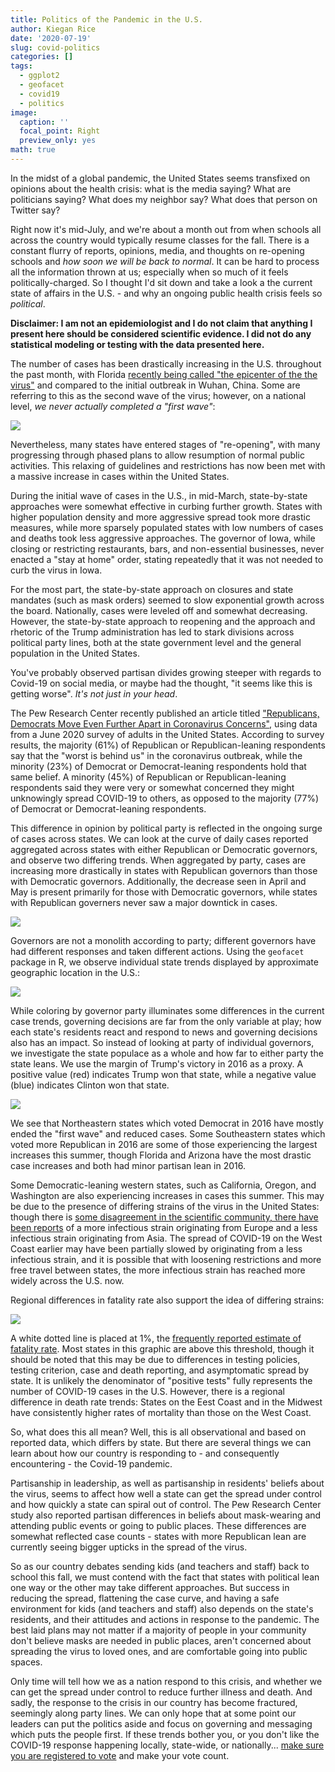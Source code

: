 ```yaml
---
title: Politics of the Pandemic in the U.S. 
author: Kiegan Rice
date: '2020-07-19'
slug: covid-politics
categories: []
tags:
  - ggplot2
  - geofacet
  - covid19
  - politics
image:
  caption: ''
  focal_point: Right
  preview_only: yes
math: true
---
```


In the midst of a global pandemic, the United States seems transfixed on opinions about the health crisis: what is the media saying? What are politicians saying? What does my neighbor say? What does that person on Twitter say?  

Right now it's mid-July, and we're about a month out from when schools all across the country would typically resume classes for the fall. There is a constant flurry of reports, opinions, media, and thoughts on re-opening schools and *how soon we will be back to normal*. It can be hard to process all the information thrown at us; especially when so much of it feels politically-charged. So I thought I'd sit down and take a look a the current state of affairs in the U.S. - and why an ongoing public health crisis feels so *political*.  

**Disclaimer: I am not an epidemiologist and I do not claim that anything I present here should be considered scientific evidence. I did not do any statistical modeling or testing with the data presented here.**   

The number of cases has been drastically increasing in the U.S. throughout the past month, with Florida [recently being called "the epicenter of the the virus"](https://www.npr.org/sections/coronavirus-live-updates/2020/07/14/890756801/miami-is-becoming-the-epicenter-of-the-pandemic-expert-warns) and compared to the initial outbreak in Wuhan, China. Some are referring to this as the second wave of the virus; however, on a national level, *we never actually completed a "first wave"*:    

![](/post/covid-politics/covid-cases-us.png)


Nevertheless, many states have entered stages of "re-opening", with many progressing through phased plans to allow resumption of normal public activities. This relaxing of guidelines and restrictions has now been met with a massive increase in cases within the United States.  

During the initial wave of cases in the U.S., in mid-March, state-by-state approaches were somewhat effective in curbing further growth. States with higher population density and more aggressive spread took more drastic measures, while more sparsely populated states with low numbers of cases and deaths took less aggressive approaches. The governor of Iowa, while closing or restricting restaurants, bars, and non-essential businesses, never enacted a "stay at home" order, stating repeatedly that it was not needed to curb the virus in Iowa.  

For the most part, the state-by-state approach on closures and state mandates (such as mask orders) seemed to slow exponential growth across the board. Nationally, cases were leveled off and somewhat decreasing. However, the state-by-state approach to reopening and the approach and rhetoric of the Trump administration has led to stark divisions across political party lines, both at the state government level and the general population in the United States.  

You've probably observed partisan divides growing steeper with regards to Covid-19 on social media, or maybe had the thought, "it seems like this is getting worse". *It's not just in your head*.   

The Pew Research Center recently published an article titled ["Republicans, Democrats Move Even Further Apart in Coronavirus Concerns"](https://www.pewresearch.org/politics/2020/06/25/republicans-democrats-move-even-further-apart-in-coronavirus-concerns/), using data from a June 2020 survey of adults in the United States. According to survey results, the majority (61%) of Republican or Republican-leaning respondents say that the "worst is behind us" in the coronavirus outbreak, while the minority (23%) of Democrat or Democrat-leaning respondents hold that same belief. A minority (45%) of Republican or Republican-leaning respondents said they were very or somewhat concerned they might unknowingly spread COVID-19 to others, as opposed to the majority (77%) of Democrat or Democrat-leaning respondents.  
    

This difference in opinion by political party is reflected in the ongoing surge of cases across states. We can look at the curve of daily cases reported aggregated across states with either Republican or Democratic governors, and observe two differing trends. When aggregated by party, cases are increasing more drastically in states with Republican governors than those with Democratic governors. Additionally, the decrease seen in April and May is present primarily for those with Democratic governors, while states with Republican governers never saw a major downtick in cases.  

![](/post/covid-politics/daily-cases-grouped-by-party.png)

Governors are not a monolith according to party; different governors have had different responses and taken different actions. Using the `geofacet` package in R, we observe individual state trends displayed by approximate geographic location in the U.S.:  

![](/post/covid-politics/case-curve-by-governor-party-resized.png)

While coloring by governor party illuminates some differences in the current case trends, governing decisions are far from the only variable at play; how each state's residents react and respond to news and governing decisions also has an impact. So instead of looking at party of individual governors, we investigate the state populace as a whole and how far to either party the state leans. We use the margin of Trump's victory in 2016 as a proxy. A positive value (red) indicates Trump won that state, while a negative value (blue) indicates Clinton won that state. 

![](/post/covid-politics/case-curve-by-trump-margin-dc-corrected-resized.png)  

We see that Northeastern states which voted Democrat in 2016 have mostly ended the "first wave" and reduced cases. Some Southeastern states which voted more Republican in 2016 are some of those experiencing the largest increases this summer, though Florida and Arizona have the most drastic case increases and both had minor partisan lean in 2016.  

Some Democratic-leaning western states, such as California, Oregon, and Washington are also experiencing increases in cases this summer. This may be due to the presence of differing strains of the virus in the United States: though there is [some disagreement in the scientific community, there have been reports](https://www.scientificamerican.com/article/second-coronavirus-strain-may-be-more-infectious-but-some-scientists-are-skeptical/) of a more infectious strain originating from Europe and a less infectious strain originating from Asia. The spread of COVID-19 on the West Coast earlier may have been partially slowed by originating from a less infectious strain, and it is possible that with loosening restrictions and more free travel between states, the more infectious strain has reached more widely across the U.S. now.  

Regional differences in fatality rate also support the idea of differing strains: 

![](/post/covid-politics/death-rate-by-total-population-greyscale-resized.png)  

A white dotted line is placed at 1%, the [frequently reported estimate of fatality rate](https://www.nature.com/articles/d41586-020-01738-2). Most states in this graphic are above this threshold, though it should be noted that this may be due to differences in testing policies, testing criterion, case and death reporting, and asymptomatic spread by state. It is unlikely the denominator of "positive tests" fully represents the number of COVID-19 cases in the U.S. However, there is a regional difference in death rate trends: States on the Eest Coast and in the Midwest have consistently higher rates of mortality than those on the West Coast.  

So, what does this all mean? Well, this is all observational and based on reported data, which differs by state. But there are several things we can learn about how our country is responding to - and consequently encountering - the Covid-19 pandemic.  

Partisanship in leadership, as well as partisanship in residents' beliefs about the virus, seems to affect how well a state can get the spread under control and how quickly a state can spiral out of control. The Pew Research Center study also reported partisan differences in beliefs about mask-wearing and attending public events or going to public places. These differences are somewhat reflected case counts - states with more Republican lean are currently seeing bigger upticks in the spread of the virus.  

So as our country debates sending kids (and teachers and staff) back to school this fall, we must contend with the fact that states with political lean one way or the other may take different approaches. But success in reducing the spread, flattening the case curve, and having a safe environment for kids (and teachers and staff) also depends on the state's residents, and their attitudes and actions in response to the pandemic. The best laid plans may not matter if a majority of people in your community don't believe masks are needed in public places, aren't concerned about spreading the virus to loved ones, and are comfortable going into public spaces.  

Only time will tell how we as a nation respond to this crisis, and whether we can get the spread under control to reduce further illness and death. And sadly, the response to the crisis in our country has become fractured, seemingly along party lines. We can only hope that at some point our leaders can put the politics aside and focus on governing and messaging which puts the people first. If these trends bother you, or you don't like the COVID-19 response happening locally, state-wide, or nationally... [make sure you are registered to vote](https://www.vote.org/) and make your vote count.  


    